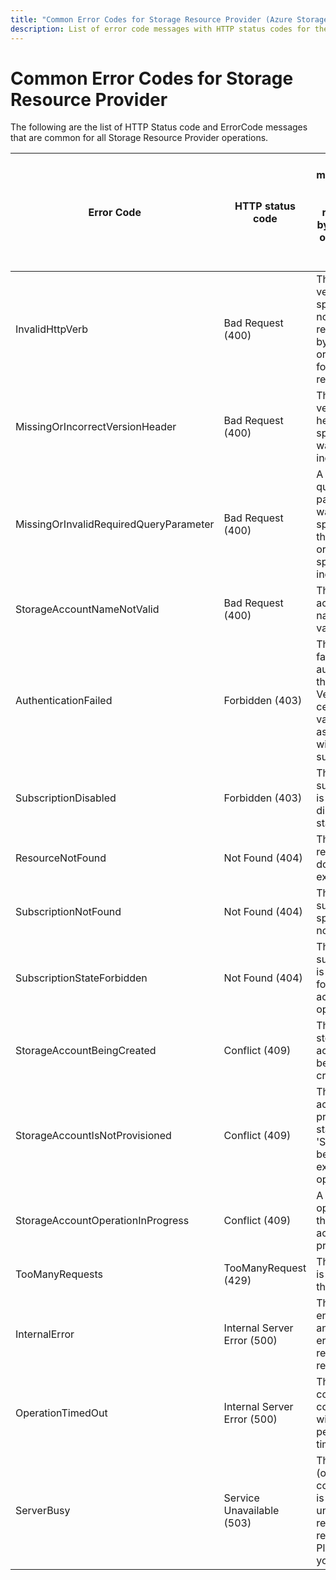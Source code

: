 ```yaml
---
title: "Common Error Codes for Storage Resource Provider (Azure Storage)"
description: List of error code messages with HTTP status codes for the Storage Resource Provider API.
---
```

# Common Error Codes for Storage Resource Provider

The following are the list of HTTP Status code and ErrorCode messages that are common for all Storage Resource Provider operations.

| Error Code                             | HTTP status code              | User messageverb specified was not recognized by the server or isn’t valid for this resource.|
|----------------------------------------|-------------------------------|-----------------------------------------------------------------------------------------------------------------------------------|
| InvalidHttpVerb                        | Bad Request (400)           | The HTTP verb specified was not recognized by the server or isn’t valid for this resource.|
| MissingOrIncorrectVersionHeader        | Bad Request (400)           | The versioning header is not specified or was specified incorrectly.|
| MissingOrInvalidRequiredQueryParameter | Bad Request (400)           | A required query parameter was not specified for this request or was specified incorrectly. |
| StorageAccountNameNotValid             | Bad Request (400)           | The specified account name is not valid. |
| AuthenticationFailed                   | Forbidden (403)             | The server failed to authenticate the request. Verify that the certificate is valid and is associated with this subscription. |
| SubscriptionDisabled                   | Forbidden (403)             | The subscription is in a disabled state. |
| ResourceNotFound                       | Not Found (404)             | The specified resource does not exist. |
| SubscriptionNotFound                   | Not Found (404)             | The subscription specified is not found. |
| SubscriptionStateForbidden             | Not Found (404)             | The subscription is not ready for storage account operations. |
| StorageAccountBeingCreated             | Conflict (409)              | This specified storage account is being created. |
| StorageAccountIsNotProvisioned         | Conflict (409)              | The storage account provisioning state must be 'Succeeded' before executing the operation. |
| StorageAccountOperationInProgress      | Conflict (409)              | A write operation for the storage account is in progress. |
| TooManyRequests                        | TooManyRequest (429)        | The request is being throttled. |
| InternalError                          | Internal Server Error (500) | The server encountered an internal error. Please retry the request. |
| OperationTimedOut                      | Internal Server Error (500) | The operation could not be completed within the permitted time. |
| ServerBusy                             | Service Unavailable (503)   | The server (or an internal component) is currently unavailable to receive requests. Please retry your request. |
